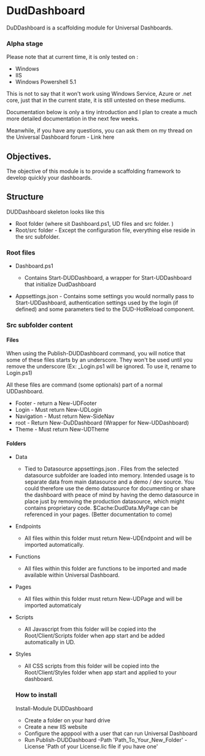 # DudDashboard

DuDDashboard is a scaffolding module for Universal Dashboards. 

### Alpha stage
Please note that at current time, it is only tested on : 

- Windows
- IIS 
- Windows Powershell 5.1 

This is not to say that it won't work using Windows Service, Azure or .net core, just that in the current state, it is still untested on these mediums. 

Documentation below is only a tiny introduction and I plan to create a much more detailed documentation in the next few weeks.

Meanwhile, if you have any questions, you can ask them on my thread on the Universal Dashboard forum - Link here 

## Objectives. 
The objective of this module is to provide a scaffolding framework to develop quickly your dashboards. 

## Structure
DUDDashboard skeleton looks like this
- Root folder (where sit Dashboard.ps1, UD files and src folder. )
- Root/src folder - Except the configuration file, everything else reside in the src subfolder.

### Root files
- Dashboard.ps1
    - Contains Start-DUDDashboard, a wrapper for Start-UDDashboard that initialize DudDashboard

- Appsettings.json - Contains some settings you would normally pass to Start-UDDashboard, authentication settings used by the login (if defined) and some parameters tied to the DUD-HotReload component. 

### Src subfolder content

#### Files
When using the Publish-DUDDashboard command, you will notice that some of these files starts by an underscore. They won't be used until you remove the underscore (Ex: _Login.ps1 will be ignored. To use it, rename to Login.ps1)

All these files are command (some optionals) part of a normal UDDashboard. 

- Footer - return a New-UDFooter
- Login - Must return New-UDLogin 
- Navigation - Must return New-SideNav
- root - Return New-DuDDashboard (Wrapper for New-UDDashboard)
- Theme - Must return New-UDTheme

#### Folders
- Data
    -   Tied to Datasource appsettings.json . Files from the selected datasource subfolder are loaded into memory. Intended usage is to separate data from main datasource and a demo / dev source. You could therefore use the demo datasource for documenting or share the dashboard with peace of mind by having the demo datasource in place just by removing the production datasource, which might contains proprietary code. $Cache:DudData.MyPage can be referenced in your pages. (Better documentation to come)
- Endpoints 
    - All files within this folder must return New-UDEndpoint and will be imported automatically.
- Functions
    - All files within this folder are functions to be imported and made available within Universal Dashboard. 
- Pages
    - All files within this folder must return New-UDPage and will be imported automaticaly
- Scripts
    - All Javascript from this folder will be copied into the Root/Client/Scripts folder when app start and be added automatically in UD.
- Styles
    - All CSS scripts from this folder will be copied into the Root/Client/Styles folder when app start and applied to your dashboard.

    ### How to install

    Install-Module DUDDashboard

    - Create a folder on your hard drive
    - Create a new IIS website
    - Configure the apppool with a user that can run Universal Dashboard
    - Run Publish-DUDDashboard -Path 'Path_To_Your_New_Folder' -License 'Path of your License.lic file if you have one'

    